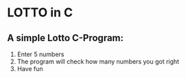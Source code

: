 # LOTTO in C
## A simple Lotto C-Program:
1. Enter 5 numbers
2. The program will check how many numbers you got right
3. Have fun
